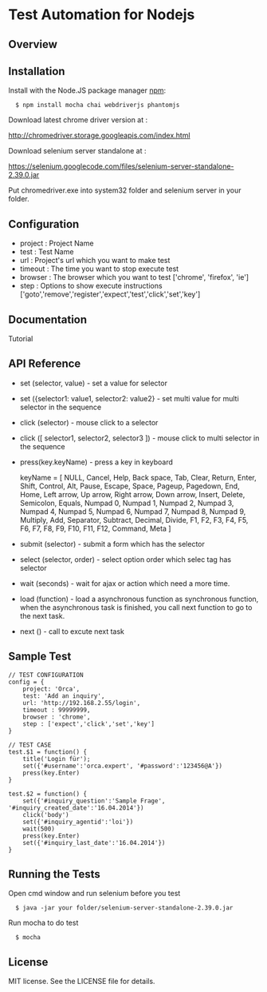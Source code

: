 Test Automation for Nodejs
===============
## Overview
    
      
## Installation

  Install with the Node.JS package manager [npm](http://npmjs.org/):

      $ npm install mocha chai webdriverjs phantomjs
	  
  Download latest chrome driver version at :
  
  http://chromedriver.storage.googleapis.com/index.html
	  
  Download selenium server standalone at :
  
  https://selenium.googlecode.com/files/selenium-server-standalone-2.39.0.jar
	  
  Put chromedriver.exe into system32 folder and selenium server in your folder.

## Configuration  

  * project : Project Name
  * test : Test Name
  * url : Project's url which you want to make test
  * timeout : The time you want to stop execute test
  * browser : The browser which you want to test
  ['chrome', 'firefox', 'ie']
  * step : Options to show execute instructions
  ['goto','remove','register','expect','test','click','set','key']


## Documentation

  Tutorial 
  
## API Reference

  * set (selector, value) - set a value for selector

  * set ({selector1: value1, selector2: value2} - set multi value for multi selector in the sequence
	
  * click (selector) - mouse click to a selector 
	
  * click ([ selector1, selector2, selector3 ]) - mouse click to multi selector in the sequence
	
  * press(key.keyName) - press a key in keyboard

    keyName = [ NULL, Cancel, Help, Back space, Tab, Clear, Return, Enter, Shift, Control, Alt, Pause, Escape, Space, Pageup, Pagedown, End, Home, Left arrow, Up arrow, Right arrow, Down arrow, Insert, Delete, Semicolon, Equals, Numpad 0, Numpad 1, Numpad 2, Numpad 3, Numpad 4, Numpad 5, Numpad 6, Numpad 7, Numpad 8, Numpad 9, Multiply, Add, Separator, Subtract, Decimal, Divide, F1, F2, F3, F4, F5, F6, F7, F8, F9, F10, F11, F12, Command, Meta ]

  * submit (selector)  - submit a form which has the selector
	 
  * select (selector, order) - select option order which selec tag has selector 
	
  * wait (seconds) - wait for ajax or action which need a more time.	
 
  * load (function) - load a asynchronous function as synchronous function, when the asynchronous task is finished, you call next function to go to the next task. 
  
  * next () - call to excute next task   
   
  
## Sample Test
  
	// TEST CONFIGURATION
    config = {
        project: 'Orca',  
        test: 'Add an inquiry', 
        url: 'http://192.168.2.55/login',
        timeout : 99999999,
        browser : 'chrome', 
        step : ['expect','click','set','key'] 
    }   
   
	// TEST CASE   
	test.$1 = function() {   
		title('Login für');       
		set({'#username':'orca.expert', '#password':'123456@A'}) 
		press(key.Enter)
	}  

	test.$2 = function() {
		set({'#inquiry_question':'Sample Frage', '#inquiry_created_date':'16.04.2014'})
		click('body')
		set({'#inquiry_agentid':'loi'}) 
		wait(500)
		press(key.Enter)
		set({'#inquiry_last_date':'16.04.2014'})
	}  
  
  
## Running the Tests

  Open cmd window and run selenium before you test
	
	  $ java -jar your folder/selenium-server-standalone-2.39.0.jar
  
  Run mocha to do test
	
      $ mocha
 
## License

  MIT license. See the LICENSE file for details.